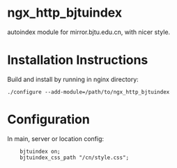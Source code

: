 # ngx_http_bjtuindex

autoindex module for mirror.bjtu.edu.cn, with nicer style.

Installation Instructions
=========================

Build and install by running in nginx directory:

```
./configure --add-module=/path/to/ngx_http_bjtuindex
```

Configuration
=============

In main, server or location config:
```
    bjtuindex on;
    bjtuindex_css_path "/cn/style.css";
```
